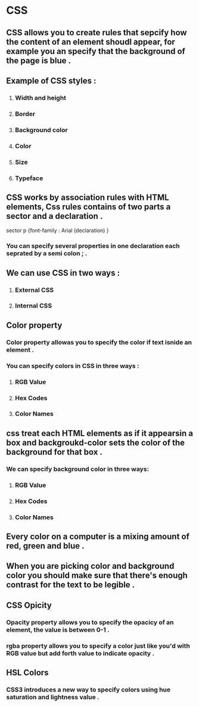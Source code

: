 # CSS
## CSS allows you to create rules that sepcify how the content of an element shoudl appear, for example you an specify that the background of the page is blue . 

## Example of CSS styles : 
1. ### Width and height
2. ### Border
3. ### Background color 
4. ### Color
5. ### Size
6. ### Typeface

## CSS works by association rules with HTML elements, Css rules contains of two parts a sector and  a declaration . 
 sector p {font-family : Arial (declaration) }

### You can specify several properties in one declaration each seprated by a semi colon ; . 

## We can use CSS in two ways : 
1. ### External CSS
2. ### Internal CSS 

## Color property 
### Color property allowas you to specify the color if text isnide an element . 
### You can specify colors in CSS in three ways : 
1. ### RGB Value
2. ### Hex Codes
3. ### Color Names 

## css treat each HTML elements as if it appearsin a box and backgroukd-color sets the color of the background for that box . 

### We can specify background color in three ways:
1. ### RGB Value
2. ### Hex Codes
3. ### Color Names

## Every color on a computer is a mixing amount of red, green and blue .

## When you are picking color and background color you should make sure that there's enough contrast for the text to be legible . 

## CSS Opicity
### Opacity property allows you to specify the opacicy of an element, the value is between 0-1 .
### rgba property allows you to specify a color just like you'd with RGB value but add forth value to indicate opacity .

## HSL Colors
### CSS3 introduces a new way to specify colors using hue saturation and lightness value . 
